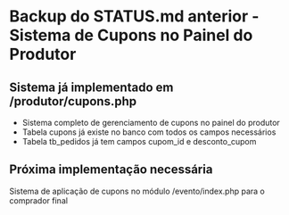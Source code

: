 # Backup do STATUS.md anterior - Sistema de Cupons no Painel do Produtor

## Sistema já implementado em /produtor/cupons.php
- Sistema completo de gerenciamento de cupons no painel do produtor
- Tabela cupons já existe no banco com todos os campos necessários
- Tabela tb_pedidos já tem campos cupom_id e desconto_cupom

## Próxima implementação necessária
Sistema de aplicação de cupons no módulo /evento/index.php para o comprador final

